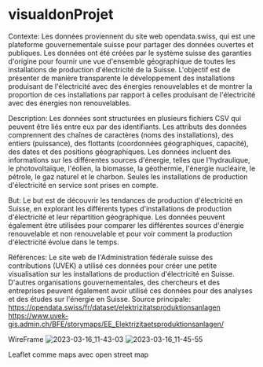 # visualdonProjet

Contexte:
Les données proviennent du site web opendata.swiss, qui est une plateforme gouvernementale suisse pour partager des données ouvertes et publiques. Les données ont été créées par le système suisse des garanties d'origine pour fournir une vue d'ensemble géographique de toutes les installations de production d'électricité de la Suisse. L'objectif est de présenter de manière transparente le développement des installations produisant de l'électricité avec des énergies renouvelables et de montrer la proportion de ces installations par rapport à celles produisant de l'électricité avec des énergies non renouvelables.

Description:
Les données sont structurées en plusieurs fichiers CSV qui peuvent être liés entre eux par des identifiants. Les attributs des données comprennent des chaînes de caractères (noms des installations), des entiers (puissance), des flottants (coordonnées géographiques, capacité), des dates et des positions géographiques. Les données incluent des informations sur les différentes sources d'énergie, telles que l'hydraulique, le photovoltaïque, l'éolien, la biomasse, la géothermie, l'énergie nucléaire, le pétrole, le gaz naturel et le charbon. Seules les installations de production d'électricité en service sont prises en compte.

But:
Le but est de découvrir les tendances de production d'électricité en Suisse, en explorant les différents types d'installations de production d'électricité et leur répartition géographique. Les données peuvent également être utilisées pour comparer les différentes sources d'énergie renouvelable et non renouvelable et pour voir comment la production d'électricité évolue dans le temps.

Références:
Le site web de l'Administration fédérale suisse des contributions (UVEK) a utilisé ces données pour créer une petite visualisation sur les installations de production d'électricité en Suisse. D'autres organisations gouvernementales, des chercheurs et des entreprises peuvent également avoir utilisé ces données pour des analyses et des études sur l'énergie en Suisse.
Source principale: https://opendata.swiss/fr/dataset/elektrizitatsproduktionsanlagen
https://www.uvek-gis.admin.ch/BFE/storymaps/EE_Elektrizitaetsproduktionsanlagen/

WireFrame
![2023-03-16_11-43-03](https://user-images.githubusercontent.com/115351469/225594042-04c576d7-d2fd-430f-b401-a86eb028510a.jpg)
![2023-03-16_11-45-55](https://user-images.githubusercontent.com/115351469/225594045-be5dedf2-79a4-4cf6-9027-5b415e01be82.jpg)

Leaflet comme maps avec open street map

